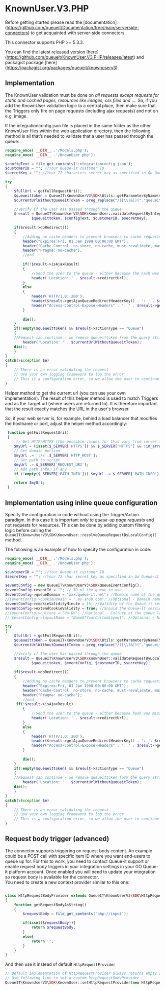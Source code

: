 # KnownUser.V3.PHP
Before getting started please read the [documentation] (https://github.com/queueit/Documentation/tree/main/serverside-connectors) to get acquainted with server-side connectors.

This connector supports PHP >= 5.3.3.

You can find the latest released version [here] (https://github.com/queueit/KnownUser.V3.PHP/releases/latest) and packagist package [here] (https://packagist.org/packages/queueit/knownuserv3).

## Implementation
The KnownUser validation must be done on *all requests except requests for static and cached pages, resources like images, css files and ...*. 
So, if you add the KnownUser validation logic to a central place, then make sure that the Triggers only fire on page requests (including ajax requests) and not on e.g. image.

If the integrationconfig.json file is placed in the same folder as the other KnownUser files within the web application directory, 
then the following method is all that’s needed to validate that a user has passed through the queue:
 
```php
require_once( __DIR__ .'/Models.php');
require_once( __DIR__ .'/KnownUser.php');

$configText = file_get_contents('integrationconfig.json');
$customerID = ""; //Your Queue-it customer ID
$secretKey = ""; //Your 72 characters secret key as specified in Go Queue-it self-service platform

try
{
    $fullUrl = getFullRequestUri();
    $queueittoken = QueueIT\KnownUserV3\SDK\Utils::getParameterByName($fullUrl, QueueIT\KnownUserV3\SDK\KnownUser::QueueItTokenKey);
    $currentUrlWithoutQueueitToken = preg_replace("/([\\?&])("."queueittoken"."=[^&]*)/i", "", $fullUrl);

    //Verify if the user has passed through the queue
    $result = QueueIT\KnownUserV3\SDK\KnownUser::validateRequestByIntegrationConfig($currentUrlWithoutQueueitToken, 
			$queueittoken, $configText, $customerID, $secretKey);
		
    if($result->doRedirect())
    {
        //Adding no cache headers to prevent browsers to cache requests
        header("Expires:Fri, 01 Jan 1990 00:00:00 GMT");
        header("Cache-Control: no-store, no-cache, must-revalidate, max-age=0");
        header("Pragma: no-cache");
        //end
    
        if(!$result->isAjaxResult)
        {
            //Send the user to the queue - either because the hash was missing or because it was invalid
            header('Location: ' . $result->redirectUrl);		            
        }
        else
        {
            header('HTTP/1.0: 200');
            header($result->getAjaxQueueRedirectHeaderKey() . ': ' . $result->getAjaxRedirectUrl());            
            header("Access-Control-Expose-Headers" . ': ' . $result->getAjaxQueueRedirectHeaderKey());            
        }
		
        die();
    }
    if(!empty($queueittoken) && $result->actionType == "Queue")
    {        
	//Request can continue - we remove queueittoken from the query string to avoid sharing a user specific token
        header('Location: ' . $currentUrlWithoutQueueitToken);
	die();
    }
}
catch(\Exception $e)
{
    // There is an error validating the request
    // Use your own logging framework to log the error
    // This is a configuration error, so we allow the user to continue
}
```

Helper method to get the current url (you can use your own implementation).
The result of this helper method is used to match Triggers and as the Target url (where users are returned to).
It is therefore important that the result exactly matches the URL in the user's browser.

So, if your web server is, for example, behind a load balancer that modifies the hostname or port, adjust the helper method accordingly:
```php
 function getFullRequestUri()
 {
     // Get HTTP/HTTPS (the possible values for this vary from server to server)
    $myUrl = (isset($_SERVER['HTTPS']) && $_SERVER['HTTPS'] && !in_array(strtolower($_SERVER['HTTPS']),array('off','no'))) ? 'https' : 'http';
    // Get domain portion
    $myUrl .= '://'.$_SERVER['HTTP_HOST'];
    // Get path to script
    $myUrl .= $_SERVER['REQUEST_URI'];
    // Add path info, if any
    if (!empty($_SERVER['PATH_INFO'])) $myUrl .= $_SERVER['PATH_INFO'];

    return $myUrl; 
 }
```

## Implementation using inline queue configuration
Specify the configuration in code without using the Trigger/Action paradigm. In this case it is important *only to queue-up page requests* and not requests for resources. 
This can be done by adding custom filtering logic before calling the `QueueIT\KnownUserV3\SDK\KnownUser::resolveQueueRequestByLocalConfig()` method. 

The following is an example of how to specify the configuration in code:

```php
require_once( __DIR__ .'/Models.php');
require_once( __DIR__ .'/KnownUser.php');

$customerID = ""; //Your Queue-it customer ID
$secretKey = ""; //Your 72 char secret key as specified in Go Queue-it self-service platform

$eventConfig = new QueueIT\KnownUserV3\SDK\QueueEventConfig();
$eventConfig->eventId = ""; // ID of the queue to use
$eventConfig->queueDomain = "xxx.queue-it.net"; //Domain name of the queue.
//$eventConfig->cookieDomain = ".my-shop.com"; //Optional - Domain name where the Queue-it session cookie should be saved.
$eventConfig->cookieValidityMinute = 15; //Validity of the Queue-it session cookie should be positive number.
$eventConfig->extendCookieValidity = true; //Should the Queue-it session cookie validity time be extended each time the validation runs? 
//$eventConfig->culture = "da-DK"; //Optional - Culture of the queue layout in the format specified here: https://msdn.microsoft.com/en-us/library/ee825488(v=cs.20).aspx. If unspecified then settings from Event will be used.
// $eventConfig->layoutName = "NameOfYourCustomLayout"; //Optional - Name of the queue layout. If unspecified then settings from Event will be used.

try
{    
    $fullUrl = getFullRequestUri();
    $queueittoken = QueueIT\KnownUserV3\SDK\Utils::getParameterByName($fullUrl, QueueIT\KnownUserV3\SDK\KnownUser::QueueItTokenKey);
    $currentUrlWithoutQueueitToken = preg_replace("/([\\?&])("."queueittoken"."=[^&]*)/i", "", $fullUrl);

    //Verify if the user has passed through the queue
    $result = QueueIT\KnownUserV3\SDK\KnownUser::validateRequestByLocalEventConfig($currentUrlWithoutQueueitToken, 
			$queueittoken, $eventConfig, $customerID, $secretKey);
	
    if($result->doRedirect())
    {
        //Adding no cache headers to prevent browsers to cache requests
        header("Expires:Fri, 01 Jan 1990 00:00:00 GMT");
        header("Cache-Control: no-store, no-cache, must-revalidate, max-age=0");
        header("Pragma: no-cache");
        //end
	 if(!$result->isAjaxResult)
        {
            //Send the user to the queue - either because hash was missing or because is was invalid
            header('Location: ' . $result->redirectUrl);		            
        }
        else
        {
            header('HTTP/1.0: 200');
            header($result->getAjaxQueueRedirectHeaderKey() . ': '. $result->getAjaxRedirectUrl());            
            header("Access-Control-Expose-Headers" . ': ' . $result->getAjaxQueueRedirectHeaderKey());            
        }
        
        die();
    }
    if(!empty($queueittoken) && $result->actionType == "Queue")
    {        
	//Request can continue - we remove queueittoken form the query string parameter to avoid sharing of user specific token
        header('Location: ' . $currentUrlWithoutQueueitToken);
	die();
    }
}
catch(\Exception $e)
{
    // There is an error validating the request
    // Use your own logging framework to log the error
    // This is a configuration error, so we allow the user to continue
}
```
## Request body trigger (advanced)

The connector supports triggering on request body content. An example could be a POST call with specific item ID where you want end-users to queue up for.
For this to work, you need to contact Queue-it support or enable request body triggers in your integration settings in your GO Queue-it platform account.
Once enabled you will need to update your integration so request body is available for the connector.  
You need to create a new context provider similar to this one:

```php

class HttpRequestBodyProvider extends QueueIT\KnownUserV3\SDK\HttpRequestProvider
{
    function getRequestBodyAsString()
    {
        $requestBody = file_get_contents('php://input');

        if(isset($requestBody)){
            return $requestBody;
        }
        else{
            return '';            
        }
    }
}

```

And then use it instead of default `HttpRequestProvider`

```php
// Default implementation of HttpRequestProvider always returns empty string as request body. 
// Use following line to set a custom httpRequestBodyProvider
QueueIT\KnownUserV3\SDK\KnownUser::setHttpRequestProvider(new HttpRequestBodyProvider());
```
